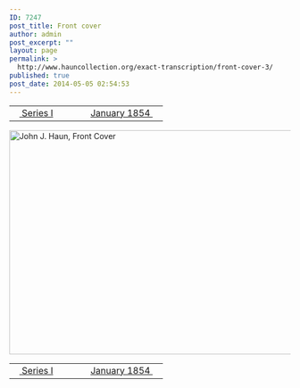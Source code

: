 ```yaml
---
ID: 7247
post_title: Front cover
author: admin
post_excerpt: ""
layout: page
permalink: >
  http://www.hauncollection.org/exact-transcription/front-cover-3/
published: true
post_date: 2014-05-05 02:54:53
---
```

<table style="width: 100%;" align="center">
<tbody>
<tr>
<td width="50%"><a href="http://www.hauncollection.org/version-2/version-ii-series-i/"><img src="https://lh3.googleusercontent.com/-EFJpxxNiPNw/VqgtWBCZrMI/AAAAAAAAAFU/WfY4lPFWWkg/s800-Ic42/Soeb-Plain-Arrows-8-10px.png" alt="" width="10" height="10" /> Series I</a></td>
<td style="text-align: right;"><a href="http://www.hauncollection.org/version-2/version-ii-series-i/january-1854/"> January 1854 <img src="https://lh3.googleusercontent.com/-67k0cYlpXHw/VqgtWKz1MXI/AAAAAAAAAFU/k9PW_Piyurk/s800-Ic42/Soeb-Plain-Arrows-5-10px.png" alt="" width="10" height="10" /></a></td>
</tr>
</tbody>
</table>
<a href="http://www.hauncollection.org/wp-content/uploads/John Haun/JJH_000_frontcover.JPG" target="_blank" rel="noopener"><img class="alignnone wp-image-2230 size-large" src="http://www.hauncollection.org/wp-content/uploads/John Haun/JJH_000_frontcover-1024x682.jpg" alt="John J. Haun, Front Cover" width="604" height="402" /></a>
<table style="width: 100%;" align="center">
<tbody>
<tr>
<td width="50%"><a href="http://www.hauncollection.org/version-2/version-ii-series-i/"><img src="https://lh3.googleusercontent.com/-EFJpxxNiPNw/VqgtWBCZrMI/AAAAAAAAAFU/WfY4lPFWWkg/s800-Ic42/Soeb-Plain-Arrows-8-10px.png" alt="" width="10" height="10" /> Series I</a></td>
<td style="text-align: right;"><a href="http://www.hauncollection.org/version-2/version-ii-series-i/january-1854/"> January 1854 <img src="https://lh3.googleusercontent.com/-67k0cYlpXHw/VqgtWKz1MXI/AAAAAAAAAFU/k9PW_Piyurk/s800-Ic42/Soeb-Plain-Arrows-5-10px.png" alt="" width="10" height="10" /></a></td>
</tr>
</tbody>
</table>